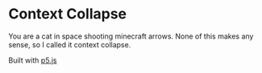 # Context Collapse

You are a cat in space shooting minecraft arrows. None of this makes any sense, so I called it context collapse.

Built with [p5.js](https://p5js.org/)
